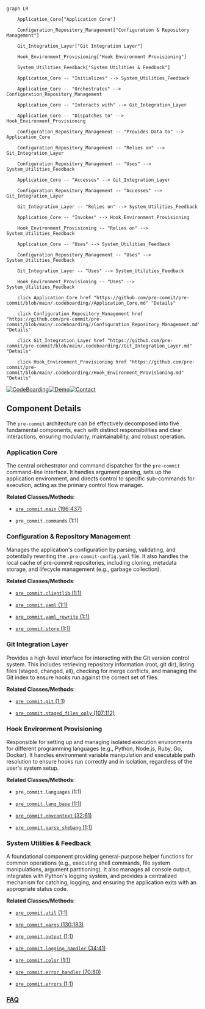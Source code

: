 ```mermaid

graph LR

    Application_Core["Application Core"]

    Configuration_Repository_Management["Configuration & Repository Management"]

    Git_Integration_Layer["Git Integration Layer"]

    Hook_Environment_Provisioning["Hook Environment Provisioning"]

    System_Utilities_Feedback["System Utilities & Feedback"]

    Application_Core -- "Initializes" --> System_Utilities_Feedback

    Application_Core -- "Orchestrates" --> Configuration_Repository_Management

    Application_Core -- "Interacts with" --> Git_Integration_Layer

    Application_Core -- "Dispatches to" --> Hook_Environment_Provisioning

    Configuration_Repository_Management -- "Provides Data to" --> Application_Core

    Configuration_Repository_Management -- "Relies on" --> Git_Integration_Layer

    Configuration_Repository_Management -- "Uses" --> System_Utilities_Feedback

    Application_Core -- "Accesses" --> Git_Integration_Layer

    Configuration_Repository_Management -- "Accesses" --> Git_Integration_Layer

    Git_Integration_Layer -- "Relies on" --> System_Utilities_Feedback

    Application_Core -- "Invokes" --> Hook_Environment_Provisioning

    Hook_Environment_Provisioning -- "Relies on" --> System_Utilities_Feedback

    Application_Core -- "Uses" --> System_Utilities_Feedback

    Configuration_Repository_Management -- "Uses" --> System_Utilities_Feedback

    Git_Integration_Layer -- "Uses" --> System_Utilities_Feedback

    Hook_Environment_Provisioning -- "Uses" --> System_Utilities_Feedback

    click Application_Core href "https://github.com/pre-commit/pre-commit/blob/main/.codeboarding//Application_Core.md" "Details"

    click Configuration_Repository_Management href "https://github.com/pre-commit/pre-commit/blob/main/.codeboarding//Configuration_Repository_Management.md" "Details"

    click Git_Integration_Layer href "https://github.com/pre-commit/pre-commit/blob/main/.codeboarding//Git_Integration_Layer.md" "Details"

    click Hook_Environment_Provisioning href "https://github.com/pre-commit/pre-commit/blob/main/.codeboarding//Hook_Environment_Provisioning.md" "Details"

```

[![CodeBoarding](https://img.shields.io/badge/Generated%20by-CodeBoarding-9cf?style=flat-square)](https://github.com/CodeBoarding/GeneratedOnBoardings)[![Demo](https://img.shields.io/badge/Try%20our-Demo-blue?style=flat-square)](https://www.codeboarding.org/demo)[![Contact](https://img.shields.io/badge/Contact%20us%20-%20contact@codeboarding.org-lightgrey?style=flat-square)](mailto:contact@codeboarding.org)



## Component Details



The `pre-commit` architecture can be effectively decomposed into five fundamental components, each with distinct responsibilities and clear interactions, ensuring modularity, maintainability, and robust operation.



### Application Core

The central orchestrator and command dispatcher for the `pre-commit` command-line interface. It handles argument parsing, sets up the application environment, and directs control to specific sub-commands for execution, acting as the primary control flow manager.





**Related Classes/Methods**:



- <a href="https://github.com/pre-commit/pre-commit/blob/master/pre_commit/main.py#L196-L437" target="_blank" rel="noopener noreferrer">`pre_commit.main` (196:437)</a>

- `pre_commit.commands` (1:1)





### Configuration & Repository Management

Manages the application's configuration by parsing, validating, and potentially rewriting the `.pre-commit-config.yaml` file. It also handles the local cache of pre-commit repositories, including cloning, metadata storage, and lifecycle management (e.g., garbage collection).





**Related Classes/Methods**:



- <a href="https://github.com/pre-commit/pre-commit/blob/master/pre_commit/clientlib.py#L1-L1" target="_blank" rel="noopener noreferrer">`pre_commit.clientlib` (1:1)</a>

- <a href="https://github.com/pre-commit/pre-commit/blob/master/pre_commit/yaml.py#L1-L1" target="_blank" rel="noopener noreferrer">`pre_commit.yaml` (1:1)</a>

- <a href="https://github.com/pre-commit/pre-commit/blob/master/pre_commit/yaml_rewrite.py#L1-L1" target="_blank" rel="noopener noreferrer">`pre_commit.yaml_rewrite` (1:1)</a>

- <a href="https://github.com/pre-commit/pre-commit/blob/master/pre_commit/store.py#L1-L1" target="_blank" rel="noopener noreferrer">`pre_commit.store` (1:1)</a>





### Git Integration Layer

Provides a high-level interface for interacting with the Git version control system. This includes retrieving repository information (root, git dir), listing files (staged, changed, all), checking for merge conflicts, and managing the Git index to ensure hooks run against the correct set of files.





**Related Classes/Methods**:



- <a href="https://github.com/pre-commit/pre-commit/blob/master/pre_commit/git.py#L1-L1" target="_blank" rel="noopener noreferrer">`pre_commit.git` (1:1)</a>

- <a href="https://github.com/pre-commit/pre-commit/blob/master/pre_commit/staged_files_only.py#L107-L112" target="_blank" rel="noopener noreferrer">`pre_commit.staged_files_only` (107:112)</a>





### Hook Environment Provisioning

Responsible for setting up and managing isolated execution environments for different programming languages (e.g., Python, Node.js, Ruby, Go, Docker). It handles environment variable manipulation and executable path resolution to ensure hooks run correctly and in isolation, regardless of the user's system setup.





**Related Classes/Methods**:



- `pre_commit.languages` (1:1)

- <a href="https://github.com/pre-commit/pre-commit/blob/master/pre_commit/lang_base.py#L1-L1" target="_blank" rel="noopener noreferrer">`pre_commit.lang_base` (1:1)</a>

- <a href="https://github.com/pre-commit/pre-commit/blob/master/pre_commit/envcontext.py#L32-L61" target="_blank" rel="noopener noreferrer">`pre_commit.envcontext` (32:61)</a>

- <a href="https://github.com/pre-commit/pre-commit/blob/master/pre_commit/parse_shebang.py#L1-L1" target="_blank" rel="noopener noreferrer">`pre_commit.parse_shebang` (1:1)</a>





### System Utilities & Feedback

A foundational component providing general-purpose helper functions for common operations (e.g., executing shell commands, file system manipulations, argument partitioning). It also manages all console output, integrates with Python's logging system, and provides a centralized mechanism for catching, logging, and ensuring the application exits with an appropriate status code.





**Related Classes/Methods**:



- <a href="https://github.com/pre-commit/pre-commit/blob/master/pre_commit/util.py#L1-L1" target="_blank" rel="noopener noreferrer">`pre_commit.util` (1:1)</a>

- <a href="https://github.com/pre-commit/pre-commit/blob/master/pre_commit/xargs.py#L130-L183" target="_blank" rel="noopener noreferrer">`pre_commit.xargs` (130:183)</a>

- <a href="https://github.com/pre-commit/pre-commit/blob/master/pre_commit/output.py#L1-L1" target="_blank" rel="noopener noreferrer">`pre_commit.output` (1:1)</a>

- <a href="https://github.com/pre-commit/pre-commit/blob/master/pre_commit/logging_handler.py#L34-L41" target="_blank" rel="noopener noreferrer">`pre_commit.logging_handler` (34:41)</a>

- <a href="https://github.com/pre-commit/pre-commit/blob/master/pre_commit/color.py#L1-L1" target="_blank" rel="noopener noreferrer">`pre_commit.color` (1:1)</a>

- <a href="https://github.com/pre-commit/pre-commit/blob/master/pre_commit/error_handler.py#L70-L80" target="_blank" rel="noopener noreferrer">`pre_commit.error_handler` (70:80)</a>

- <a href="https://github.com/pre-commit/pre-commit/blob/master/pre_commit/errors.py#L1-L1" target="_blank" rel="noopener noreferrer">`pre_commit.errors` (1:1)</a>









### [FAQ](https://github.com/CodeBoarding/GeneratedOnBoardings/tree/main?tab=readme-ov-file#faq)